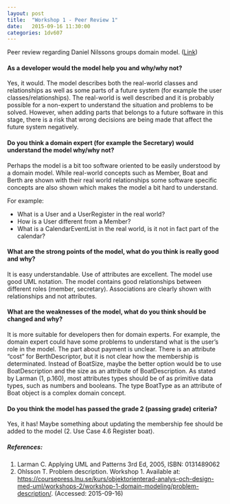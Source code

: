 ```yaml
---
layout: post
title:  "Workshop 1 - Peer Review 1"
date:   2015-09-16 11:30:00
categories: 1dv607
---
```


Peer review regarding Daniel Nilssons groups domain model. ([Link](https://github.com/danielnilsson9/1DV607))

#### As a developer would the model help you and why/why not?
Yes, it would. The model describes both the real-world classes and relationships as well as some parts of a future system (for example the user classes/relationships). The real-world is well described and it is probably possible for a non-expert to understand the situation and problems to be solved.  However, when adding parts that belongs to a future software in this stage, there is a risk that wrong decisions are being made that affect the future system negatively.

#### Do you think a domain expert (for example the Secretary) would understand the model why/why not?
Perhaps the model is a bit too software oriented to be easily understood by a domain model. While real-world concepts such as Member, Boat and Berth are shown with their real world relationships some software specific concepts are also shown which makes the model a bit hard to understand.

For example:
* What is a User and a UserRegister in the real world?
* How is a User different from a Member?
* What is a CalendarEventList in the real world, is it not in fact part of the calendar?

#### What are the strong points of the model, what do you think is really good and why?
It is easy understandable. Use of attributes are excellent. The model use good UML notation. The model contains good relationships between different roles (member, secretary). Associations are clearly shown with relationships and not attributes.

#### What are the weaknesses of the model, what do you think should be changed and why?
It is more suitable for developers then for domain experts. For example, the domain expert could have some problems to understand what is the user’s role in the model. The part about payment is unclear. There is an attribute “cost” for BerthDescriptor, but it is not clear how the membership is determinated. Instead of BoatSize, maybe the better option would be to use BoatDescription and the size as an attribute of BoatDescription.
As stated by Larman (1, p.160), most attributes types should be of as primitive data types, such as numbers and booleans. The type BoatType as an attribute of Boat object is a complex domain concept.

#### Do you think the model has passed the grade 2 (passing grade) criteria?
Yes, it has! Maybe something about updating the membership fee should be added to the model (2. Use Case 4.6 Register boat).

##### References:
1. Larman C. Applying UML and Patterns 3rd Ed, 2005, ISBN: 0131489062
1. Ohlsson T. Problem description. Workshop 1. Available at: https://coursepress.lnu.se/kurs/objektorienterad-analys-och-design-med-uml/workshops-2/workshop-1-domain-modeling/problem-description/. (Accessed: 2015-09-16)
